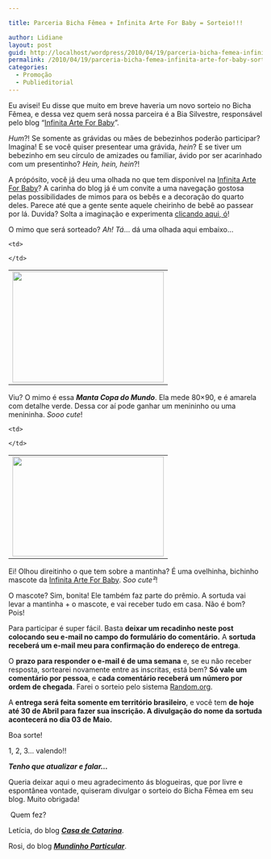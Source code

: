 ```yaml
---

title: Parceria Bicha Fêmea + Infinita Arte For Baby = Sorteio!!!

author: Lidiane
layout: post
guid: http://localhost/wordpress/2010/04/19/parceria-bicha-femea-infinita-arte-for-baby-sorteio/
permalink: /2010/04/19/parceria-bicha-femea-infinita-arte-for-baby-sorteio/
categories:
  - Promoção
  - Publieditorial
---
```

Eu avisei! Eu disse que muito em breve haveria um novo sorteio no Bicha Fêmea, e dessa vez quem será nossa parceira é a Bia Silvestre, responsável pelo blog “<a href="http://infinitaarteforbaby.blogspot.com/" target="_blank">Infinita Arte For Baby</a>”.

_Hum_?! Se somente as grávidas ou mães de bebezinhos poderão participar? Imagina! E se você quiser presentear uma grávida, _hein_? E se tiver um bebezinho em seu círculo de amizades ou familiar, ávido por ser acarinhado com um presentinho? _Hein, hein, hein_?!

<!--more-->

A própósito, você já deu uma olhada no que tem disponível na <a href="http://infinitaarteforbaby.blogspot.com/" target="_blank">Infinita Arte For Baby</a>? A carinha do blog já é um convite a uma navegação gostosa pelas possibilidades de mimos para os bebês e a decoração do quarto deles. Parece até que a gente sente aquele cheirinho de bebê ao passear por lá. Duvida? Solta a imaginação e experimenta <a href="http://infinitaarteforbaby.blogspot.com/" target="_blank">clicando aqui, ó</a>!

O mimo que será sorteado? _Ah! Tá_… dá uma olhada aqui embaixo…

<table align="center">
  <tr>
    <td>
      <a href="http://www.trololodemulher.com.br/blog/wp-content/uploads/2010/04/MANTA-Copa-do-Mundo.jpg"><img class="aligncenter size-medium wp-image-4557" title="MANTA Copa do Mundo" src="http://www.trololodemulher.com.br/blog/wp-content/uploads/2010/04/MANTA-Copa-do-Mundo-300x220.jpg" alt="" width="300" height="220" /></a>
    </td>
    
    <td>
       
    </td>
  </tr>
</table>

Viu? O mimo é essa **_Manta Copa do Mundo_**. Ela mede 80&#215;90, e é amarela com detalhe verde. Dessa cor aí pode ganhar um menininho ou uma menininha. _Sooo cute_!

<table align="center">
  <tr>
    <td>
      <a href="http://www.trololodemulher.com.br/blog/wp-content/uploads/2010/04/MANTA-Copa-do-Mundo-01.jpg"><img class="aligncenter size-medium wp-image-4558" title="MANTA Copa do Mundo 01" src="http://www.trololodemulher.com.br/blog/wp-content/uploads/2010/04/MANTA-Copa-do-Mundo-01-300x198.jpg" alt="" width="300" height="198" /></a>
    </td>
    
    <td>
       
    </td>
  </tr>
</table>

Ei! Olhou direitinho o que tem sobre a mantinha? É uma ovelhinha, bichinho mascote da <a href="http://infinitaarteforbaby.blogspot.com/" target="_blank">Infinita Arte For Baby</a>. _Soo cute²_!

O mascote? Sim, bonita! Ele também faz parte do prêmio. A sortuda vai levar a mantinha + o mascote, e vai receber tudo em casa. Não é bom? Pois!

Para participar é super fácil. Basta **deixar um recadinho neste post colocando seu e-mail no campo do formulário do comentário.** A **sortuda receberá um e-mail meu para confirmação do endereço de entrega**.

O **prazo para responder o e-mail é de uma semana** e, se eu não receber resposta, sortearei novamente entre as inscritas, está bem? **Só vale um comentário por pessoa**, e **cada comentário receberá um número por ordem de chegada**. Farei o sorteio pelo sistema <a href="http://www.random.org/" target="_blank">Random.org</a>.

A **entrega será feita somente em território brasileiro**, e você tem **de hoje até 30 de Abril para fazer sua inscrição. A divulgação do nome da sortuda acontecerá no dia 03 de Maio.**

Boa sorte!

1, 2, 3… valendo!!

**_Tenho que atualizar e falar&#8230;_**

Queria deixar aqui o meu agradecimento ás blogueiras, que por livre e espontânea vontade, quiseram divulgar o sorteio do Bicha Fêmea em seu blog. Muito obrigada!

 Quem fez?

Letícia, do blog **_<a href="http://blog.casadecatarina.com.br/" target="_blank">Casa de Catarina</a>_**.

Rosi, do blog <a href="http://mundinhodarosi.blogspot.com/2010/04/ta-rolando.html" target="_blank">**<em>Mundinho Particular</em>**</a>.